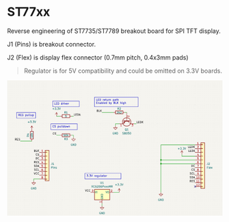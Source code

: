 # ST77xx

Reverse engineering of ST7735/ST7789 breakout board for SPI TFT display.

J1 (Pins) is breakout connector.

J2 (Flex) is display flex connector (0.7mm pitch, 0.4x3mm pads)

> Regulator is for 5V compatibility and could be omitted on 3.3V boards.

![Schematics](schematics.png)
